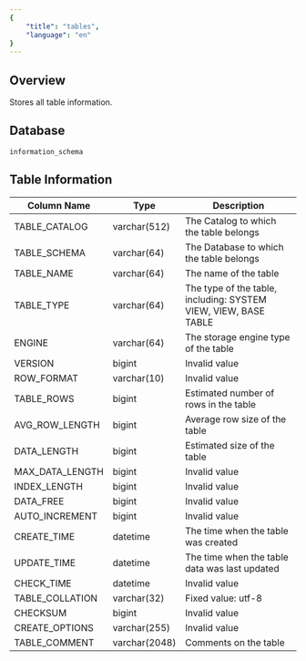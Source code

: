 ```yaml
---
{
    "title": "tables",
    "language": "en"
}
---
```


<!--
Licensed to the Apache Software Foundation (ASF) under one
or more contributor license agreements.  See the NOTICE file
distributed with this work for additional information
regarding copyright ownership.  The ASF licenses this file
to you under the Apache License, Version 2.0 (the
"License"); you may not use this file except in compliance
with the License.  You may obtain a copy of the License at

  http://www.apache.org/licenses/LICENSE-2.0

Unless required by applicable law or agreed to in writing,
software distributed under the License is distributed on an
"AS IS" BASIS, WITHOUT WARRANTIES OR CONDITIONS OF ANY
KIND, either express or implied.  See the License for the
specific language governing permissions and limitations
under the License.
-->
## Overview

Stores all table information.

## Database


`information_schema`


## Table Information

| Column Name     | Type          | Description                                                  |
| --------------- | ------------- | ------------------------------------------------------------ |
| TABLE_CATALOG   | varchar(512)  | The Catalog to which the table belongs                       |
| TABLE_SCHEMA    | varchar(64)   | The Database to which the table belongs                      |
| TABLE_NAME      | varchar(64)   | The name of the table                                        |
| TABLE_TYPE      | varchar(64)   | The type of the table, including: SYSTEM VIEW, VIEW, BASE TABLE |
| ENGINE          | varchar(64)   | The storage engine type of the table                         |
| VERSION         | bigint        | Invalid value                                                |
| ROW_FORMAT      | varchar(10)   | Invalid value                                                |
| TABLE_ROWS      | bigint        | Estimated number of rows in the table                        |
| AVG_ROW_LENGTH  | bigint        | Average row size of the table                                |
| DATA_LENGTH     | bigint        | Estimated size of the table                                  |
| MAX_DATA_LENGTH | bigint        | Invalid value                                                |
| INDEX_LENGTH    | bigint        | Invalid value                                                |
| DATA_FREE       | bigint        | Invalid value                                                |
| AUTO_INCREMENT  | bigint        | Invalid value                                                |
| CREATE_TIME     | datetime      | The time when the table was created                          |
| UPDATE_TIME     | datetime      | The time when the table data was last updated                |
| CHECK_TIME      | datetime      | Invalid value                                                |
| TABLE_COLLATION | varchar(32)   | Fixed value: utf-8                                           |
| CHECKSUM        | bigint        | Invalid value                                                |
| CREATE_OPTIONS  | varchar(255)  | Invalid value                                                |
| TABLE_COMMENT   | varchar(2048) | Comments on the table                                        |